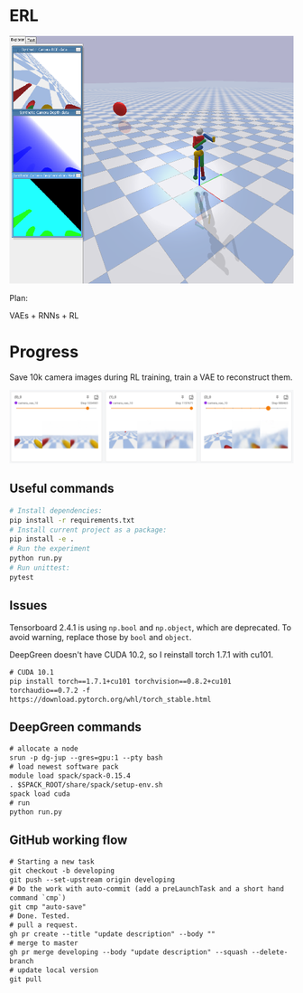 # ERL

![screenshot](images/humanoid_with_camera.png)

Plan:

VAEs + RNNs + RL

# Progress

Save 10k camera images during RL training, train a VAE to reconstruct them.

![VAE reconstructs camera image](images/vae_reconstructions.png)

## Useful commands

```bash
# Install dependencies:
pip install -r requirements.txt
# Install current project as a package:
pip install -e .
# Run the experiment
python run.py
# Run unittest:
pytest

```
## Issues
Tensorboard 2.4.1 is using `np.bool` and `np.object`, which are deprecated. 
To avoid warning, replace those by `bool` and `object`.

DeepGreen doesn't have CUDA 10.2, so I reinstall torch 1.7.1 with cu101.
```
# CUDA 10.1
pip install torch==1.7.1+cu101 torchvision==0.8.2+cu101 torchaudio==0.7.2 -f https://download.pytorch.org/whl/torch_stable.html
```
## DeepGreen commands

```
# allocate a node
srun -p dg-jup --gres=gpu:1 --pty bash
# load newest software pack
module load spack/spack-0.15.4
. $SPACK_ROOT/share/spack/setup-env.sh
spack load cuda
# run
python run.py
```

## GitHub working flow

```
# Starting a new task
git checkout -b developing
git push --set-upstream origin developing
# Do the work with auto-commit (add a preLaunchTask and a short hand command `cmp`)
git cmp "auto-save"
# Done. Tested.
# pull a request.
gh pr create --title "update description" --body ""
# merge to master
gh pr merge developing --body "update description" --squash --delete-branch
# update local version
git pull
```
